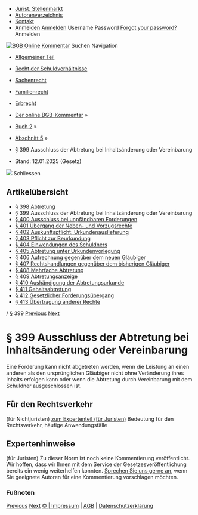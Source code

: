   * [Jurist. Stellenmarkt](https://bgb.kommentar.de/Buch-2/Abschnitt-5/</job-board> "Jurist. Stellenmarkt")
  * [Autorenverzeichnis](https://bgb.kommentar.de/Buch-2/Abschnitt-5/</Autorenverzeichnis> "Autorenverzeichnis")
  * [Kontakt](https://bgb.kommentar.de/Buch-2/Abschnitt-5/</Kontakt>)
  * [Anmelden](https://bgb.kommentar.de/Buch-2/Abschnitt-5/<#login> "show login form") [Anmelden](https://bgb.kommentar.de/Buch-2/Abschnitt-5/<#> "hide login form") Username Password
[Forgot your password?](https://bgb.kommentar.de/Buch-2/Abschnitt-5/</user/forgotpassword>) Anmelden 


[![BGB Online Kommentar](https://bgb.kommentar.de/extension/bgb/design/bgb/images/logo.png)](https://bgb.kommentar.de/Buch-2/Abschnitt-5/</> "BGB Online Kommentar")
Suchen
Navigation
  * [Allgemeiner Teil](https://bgb.kommentar.de/Buch-2/Abschnitt-5/</Buch-1>)
  * [Recht der Schuldverhältnisse](https://bgb.kommentar.de/Buch-2/Abschnitt-5/</Buch-2>)
  * [Sachenrecht](https://bgb.kommentar.de/Buch-2/Abschnitt-5/</Buch-3>)
  * [Familienrecht](https://bgb.kommentar.de/Buch-2/Abschnitt-5/</Buch-4>)
  * [Erbrecht](https://bgb.kommentar.de/Buch-2/Abschnitt-5/</Buch-5>)


  * [Der online BGB-Kommentar](https://bgb.kommentar.de/Buch-2/Abschnitt-5/</>) »
  * [Buch 2](https://bgb.kommentar.de/Buch-2/Abschnitt-5/</Buch-2>) »
  * [Abschnitt 5](https://bgb.kommentar.de/Buch-2/Abschnitt-5/</Buch-2/Abschnitt-5>) »
  * § 399 Ausschluss der Abtretung bei Inhaltsänderung oder Vereinbarung 
  * Stand: 12.01.2025 (Gesetz) 


![](https://vg01.met.vgwort.de/na/1c9909529ead4f509072c06d9081a7d5)
Schliessen 
## Artikelübersicht
  * [ § 398 Abtretung ](https://bgb.kommentar.de/Buch-2/Abschnitt-5/</Buch-2/Abschnitt-5/Abtretung>)
  * § 399 Ausschluss der Abtretung bei Inhaltsänderung oder Vereinbarung 
  * [ § 400 Ausschluss bei unpfändbaren Forderungen ](https://bgb.kommentar.de/Buch-2/Abschnitt-5/</Buch-2/Abschnitt-5/Ausschluss-bei-unpfaendbaren-Forderungen>)
  * [ § 401 Übergang der Neben- und Vorzugsrechte ](https://bgb.kommentar.de/Buch-2/Abschnitt-5/</Buch-2/Abschnitt-5/Uebergang-der-Neben-und-Vorzugsrechte>)
  * [ § 402 Auskunftspflicht; Urkundenauslieferung ](https://bgb.kommentar.de/Buch-2/Abschnitt-5/</Buch-2/Abschnitt-5/Auskunftspflicht-Urkundenauslieferung>)
  * [ § 403 Pflicht zur Beurkundung ](https://bgb.kommentar.de/Buch-2/Abschnitt-5/</Buch-2/Abschnitt-5/Pflicht-zur-Beurkundung>)
  * [ § 404 Einwendungen des Schuldners ](https://bgb.kommentar.de/Buch-2/Abschnitt-5/</Buch-2/Abschnitt-5/Einwendungen-des-Schuldners>)
  * [ § 405 Abtretung unter Urkundenvorlegung ](https://bgb.kommentar.de/Buch-2/Abschnitt-5/</Buch-2/Abschnitt-5/Abtretung-unter-Urkundenvorlegung>)
  * [ § 406 Aufrechnung gegenüber dem neuen Gläubiger ](https://bgb.kommentar.de/Buch-2/Abschnitt-5/</Buch-2/Abschnitt-5/Aufrechnung-gegenueber-dem-neuen-Glaeubiger>)
  * [ § 407 Rechtshandlungen gegenüber dem bisherigen Gläubiger ](https://bgb.kommentar.de/Buch-2/Abschnitt-5/</Buch-2/Abschnitt-5/Rechtshandlungen-gegenueber-dem-bisherigen-Glaeubiger>)
  * [ § 408 Mehrfache Abtretung ](https://bgb.kommentar.de/Buch-2/Abschnitt-5/</Buch-2/Abschnitt-5/Mehrfache-Abtretung>)
  * [ § 409 Abtretungsanzeige ](https://bgb.kommentar.de/Buch-2/Abschnitt-5/</Buch-2/Abschnitt-5/Abtretungsanzeige>)
  * [ § 410 Aushändigung der Abtretungsurkunde ](https://bgb.kommentar.de/Buch-2/Abschnitt-5/</Buch-2/Abschnitt-5/Aushaendigung-der-Abtretungsurkunde>)
  * [ § 411 Gehaltsabtretung ](https://bgb.kommentar.de/Buch-2/Abschnitt-5/</Buch-2/Abschnitt-5/Gehaltsabtretung>)
  * [ § 412 Gesetzlicher Forderungsübergang ](https://bgb.kommentar.de/Buch-2/Abschnitt-5/</Buch-2/Abschnitt-5/Gesetzlicher-Forderungsuebergang>)
  * [ § 413 Übertragung anderer Rechte ](https://bgb.kommentar.de/Buch-2/Abschnitt-5/</Buch-2/Abschnitt-5/Uebertragung-anderer-Rechte>)


/ § 399 
[Previous](https://bgb.kommentar.de/Buch-2/Abschnitt-5/</Buch-2/Abschnitt-5/Abtretung> "§ 398 Abtretung") [Next](https://bgb.kommentar.de/Buch-2/Abschnitt-5/</Buch-2/Abschnitt-5/Ausschluss-bei-unpfaendbaren-Forderungen> "§ 400 Ausschluss bei unpfändbaren Forderungen")
# § 399 Ausschluss der Abtretung bei Inhaltsänderung oder Vereinbarung
Eine Forderung kann nicht abgetreten werden, wenn die Leistung an einen anderen als den ursprünglichen Gläubiger nicht ohne Veränderung ihres Inhalts erfolgen kann oder wenn die Abtretung durch Vereinbarung mit dem Schuldner ausgeschlossen ist.
## Für den Rechtsverkehr 
(für Nichtjuristen)
[zum Expertenteil (für Juristen)](https://bgb.kommentar.de/Buch-2/Abschnitt-5/<#expertenhinweise>)
Bedeutung für den Rechtsverkehr, häufige Anwendungsfälle
## Expertenhinweise
(für Juristen)
Zu dieser Norm ist noch keine Kommentierung veröffentlicht. Wir hoffen, dass wir Ihnen mit dem Service der Gesetzesveröffentlichung bereits ein wenig weiterhelfen konnten. [Sprechen Sie uns gerne an](https://bgb.kommentar.de/Buch-2/Abschnitt-5/</Kontakt>), wenn Sie geeignete Autoren für eine Kommentierung vorschlagen möchten. 
### Fußnoten
[Previous](https://bgb.kommentar.de/Buch-2/Abschnitt-5/</Buch-2/Abschnitt-5/Abtretung> "§ 398 Abtretung") [Next](https://bgb.kommentar.de/Buch-2/Abschnitt-5/</Buch-2/Abschnitt-5/Ausschluss-bei-unpfaendbaren-Forderungen> "§ 400 Ausschluss bei unpfändbaren Forderungen")
[© | Impressum](https://bgb.kommentar.de/Buch-2/Abschnitt-5/</Kontakt>) | [AGB](https://bgb.kommentar.de/Buch-2/Abschnitt-5/</AGB>) | [Datenschutzerklärung](https://bgb.kommentar.de/Buch-2/Abschnitt-5/</Datenschutzerklaerung-fuer-Leser>)
